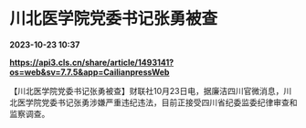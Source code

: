 # 川北医学院党委书记张勇被查

**2023-10-23 10:37**

**https://api3.cls.cn/share/article/1493141?os=web&sv=7.7.5&app=CailianpressWeb**

【川北医学院党委书记张勇被查】财联社10月23日电，据廉洁四川官微消息，川北医学院党委书记张勇涉嫌严重违纪违法，目前正接受四川省纪委监委纪律审查和监察调查。